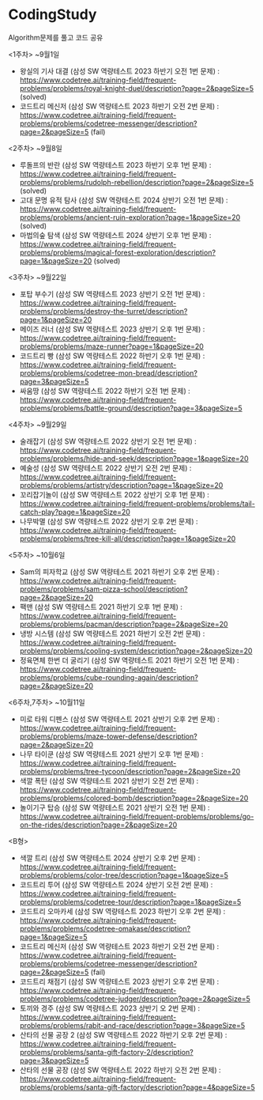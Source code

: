 # CodingStudy
Algorithm문제를 풀고 코드 공유

<1주차> ~9월1일
- 왕실의 기사 대결 (삼성 SW 역량테스트 2023 하반기 오전 1번 문제) : https://www.codetree.ai/training-field/frequent-problems/problems/royal-knight-duel/description?page=2&pageSize=5 (solved)
- 코드트리 메신저 (삼성 SW 역량테스트 2023 하반기 오전 2번 문제) : https://www.codetree.ai/training-field/frequent-problems/problems/codetree-messenger/description?page=2&pageSize=5 (fail)

<2주차> ~9월8일
- 루돌프의 반란 (삼성 SW 역량테스트 2023 하반기 오후 1번 문제) : https://www.codetree.ai/training-field/frequent-problems/problems/rudolph-rebellion/description?page=2&pageSize=5 (solved)
- 고대 문명 유적 탐사 (삼성 SW 역량테스트 2024 상반기 오전 1번 문제) : https://www.codetree.ai/training-field/frequent-problems/problems/ancient-ruin-exploration?page=1&pageSize=20 (solved)
- 마법의숲 탐색 (삼성 SW 역량테스트 2024 상반기 오후 1번 문제) : https://www.codetree.ai/training-field/frequent-problems/problems/magical-forest-exploration/description?page=1&pageSize=20 (solved)

<3주차> ~9월22일
- 포탑 부수기 (삼성 SW 역량테스트 2023 상반기 오전 1번 문제) : https://www.codetree.ai/training-field/frequent-problems/problems/destroy-the-turret/description?page=1&pageSize=20
- 메이즈 러너 (삼성 SW 역량테스트 2023 상반기 오후 1번 문제) : https://www.codetree.ai/training-field/frequent-problems/problems/maze-runner?page=1&pageSize=20
- 코드트리 빵 (삼성 SW 역량테스트 2022 하반기 오후 1번 문제) : https://www.codetree.ai/training-field/frequent-problems/problems/codetree-mon-bread/description?page=3&pageSize=5
- 싸움땅 (삼성 SW 역량테스트 2022 하반기 오전 1번 문제) : https://www.codetree.ai/training-field/frequent-problems/problems/battle-ground/description?page=3&pageSize=5

<4주차> ~9월29일
- 술래잡기 (삼성 SW 역량테스트 2022 상반기 오전 1번 문제) : https://www.codetree.ai/training-field/frequent-problems/problems/hide-and-seek/description?page=1&pageSize=20
- 예술성 (삼성 SW 역량테스트 2022 상반기 오전 2번 문제) : https://www.codetree.ai/training-field/frequent-problems/problems/artistry/description?page=1&pageSize=20
- 꼬리잡기놀이 (삼성 SW 역량테스트 2022 상반기 오후 1번 문제) : https://www.codetree.ai/training-field/frequent-problems/problems/tail-catch-play?page=1&pageSize=20
- 나무박멸 (삼성 SW 역량테스트 2022 상반기 오후 2번 문제) : https://www.codetree.ai/training-field/frequent-problems/problems/tree-kill-all/description?page=1&pageSize=20

<5주차> ~10월6일
- Sam의 피자학교 (삼성 SW 역량테스트 2021 하반기 오후 2번 문제) : https://www.codetree.ai/training-field/frequent-problems/problems/sam-pizza-school/description?page=2&pageSize=20
- 팩맨 (삼성 SW 역량테스트 2021 하반기 오후 1번 문제) : https://www.codetree.ai/training-field/frequent-problems/problems/pacman/description?page=2&pageSize=20
- 냉방 시스템 (삼성 SW 역량테스트 2021 하반기 오전 2번 문제) : https://www.codetree.ai/training-field/frequent-problems/problems/cooling-system/description?page=2&pageSize=20
- 정육면체 한번 더 굴리기 (삼성 SW 역량테스트 2021 하반기 오전 1번 문제) : https://www.codetree.ai/training-field/frequent-problems/problems/cube-rounding-again/description?page=2&pageSize=20

<6주차,7주차> ~10월11일
- 미로 타워 디펜스 (삼성 SW 역량테스트 2021 상반기 오후 2번 문제) : https://www.codetree.ai/training-field/frequent-problems/problems/maze-tower-defense/description?page=2&pageSize=20
- 나무 타이쿤 (삼성 SW 역량테스트 2021 상반기 오후 1번 문제) : https://www.codetree.ai/training-field/frequent-problems/problems/tree-tycoon/description?page=2&pageSize=20
- 색깔 폭탄 (삼성 SW 역량테스트 2021 상반기 오전 2번 문제) : https://www.codetree.ai/training-field/frequent-problems/problems/colored-bomb/description?page=2&pageSize=20
- 놀이기구 탑승 (삼성 SW 역량테스트 2021 상반기 오전 1번 문제) : https://www.codetree.ai/training-field/frequent-problems/problems/go-on-the-rides/description?page=2&pageSize=20

<B형>
- 색깔 트리 (삼성 SW 역량테스트 2024 상반기 오후 2번 문제) : https://www.codetree.ai/training-field/frequent-problems/problems/color-tree/description?page=1&pageSize=5
- 코드트리 투어 (삼성 SW 역량테스트 2024 상반기 오전 2번 문제) : https://www.codetree.ai/training-field/frequent-problems/problems/codetree-tour/description?page=1&pageSize=5
- 코드트리 오마카세 (삼성 SW 역량테스트 2023 하반기 오후 2번 문제) : https://www.codetree.ai/training-field/frequent-problems/problems/codetree-omakase/description?page=1&pageSize=5
- 코드트리 메신저 (삼성 SW 역량테스트 2023 하반기 오전 2번 문제) : https://www.codetree.ai/training-field/frequent-problems/problems/codetree-messenger/description?page=2&pageSize=5 (fail)
- 코드트리 채점기 (삼성 SW 역량테스트 2023 상반기 오후 2번 문제) : https://www.codetree.ai/training-field/frequent-problems/problems/codetree-judger/description?page=2&pageSize=5
- 토끼와 경주 (삼성 SW 역량테스트 2023 상반기 오 2번 문제) : https://www.codetree.ai/training-field/frequent-problems/problems/rabit-and-race/description?page=3&pageSize=5
- 산타의 선물 공장 2 (삼성 SW 역량테스트 2022 하반기 오후 2번 문제) : https://www.codetree.ai/training-field/frequent-problems/problems/santa-gift-factory-2/description?page=3&pageSize=5
- 산타의 선물 공장 (삼성 SW 역량테스트 2022 하반기 오전 2번 문제) : https://www.codetree.ai/training-field/frequent-problems/problems/santa-gift-factory/description?page=4&pageSize=5
  
